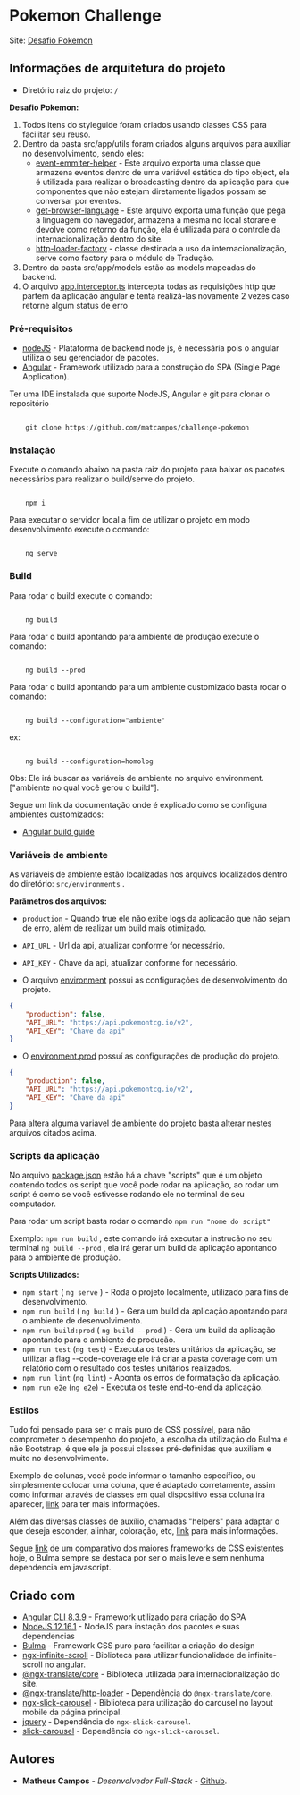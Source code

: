 # Pokemon Challenge

Site: [Desafio Pokemon](http://challenge-pokemon.s3-website-us-east-1.amazonaws.com) 

## Informações de arquitetura do projeto

* Diretório raiz do projeto: `/`

  
**Desafio Pokemon:**  

1. Todos itens do styleguide foram criados usando classes CSS para facilitar seu reuso.  
2. Dentro da pasta src/app/utils foram criados alguns arquivos para auxiliar no desenvolvimento, sendo eles:  
    - [event-emmiter-helper](src/app/utils/event-emmiter-helper.ts) - Este arquivo exporta uma classe que armazena eventos dentro de uma variável estática do tipo object, ela é utilizada para realizar o broadcasting dentro da aplicação para que componentes que não estejam diretamente ligados possam se conversar por eventos.
    - [get-browser-language](src/app/utils/get-browser-language.ts) - Este arquivo exporta uma função que pega a linguagem do navegador, armazena a mesma no local storare e devolve como retorno da função, ela é utilizada para o controle da internacionalização dentro do site.
    - [http-loader-factory](rc/app/utils/http-loader-factory.ts) - classe destinada a uso da internacionalização, serve como factory para o módulo de Tradução.
3. Dentro da pasta src/app/models estão as models mapeadas do backend.
8. O arquivo [app.interceptor.ts](src/app/app.interceptor.ts) intercepta todas as requisições http que partem da aplicação angular e tenta realizá-las novamente 2 vezes caso retorne algum status de erro

### Pré-requisitos

* [nodeJS](https://nodejs.org/en/download/) - Plataforma de backend node js, é necessária pois o angular utiliza o seu gerenciador de pacotes.
* [Angular](https://angular.io/) - Framework utilizado para a construção do SPA (Single Page Application).

Ter uma IDE instalada que suporte NodeJS, Angular e git para clonar o repositório

``` 

    git clone https://github.com/matcampos/challenge-pokemon
```

### Instalação

 Execute o comando abaixo na pasta raiz do projeto para baixar os pacotes necessários para realizar o build/serve do projeto.

``` 

    npm i
```

Para executar o servidor local a fim de utilizar o projeto em modo desenvolvimento execute o comando:

``` 

    ng serve
```

### Build

Para rodar o build execute o comando:

``` 

    ng build
```

Para rodar o build apontando para ambiente de produção execute o comando:

``` 

    ng build --prod
```

Para rodar o build apontando para um ambiente customizado basta rodar o comando:

``` 

    ng build --configuration="ambiente"
```

ex:

``` 

    ng build --configuration=homolog
```

Obs: Ele irá buscar as variáveis de ambiente no arquivo environment.["ambiente no qual você gerou o build"].

Segue um link da documentação onde é explicado como se configura ambientes customizados:

* [Angular build guide](https://angular.io/guide/build)

### Variáveis de ambiente

As variáveis de ambiente estão localizadas nos arquivos localizados dentro do diretório: `src/environments` .

**Parâmetros dos arquivos:**

* `production` - Quando true ele não exibe logs da aplicacão que não sejam de erro, além de realizar um build mais otimizado.
* `API_URL` - Url da api, atualizar conforme for necessário.
* `API_KEY` - Chave da api, atualizar conforme for necessário.

* O arquivo [environment](src/environments/environment.ts) possui as configurações de desenvolvimento do projeto.

``` json
{
    "production": false,
    "API_URL": "https://api.pokemontcg.io/v2",
    "API_KEY": "Chave da api"
}
```

* O [environment.prod](src/environments/environment.prod.ts) possuí as configurações de produção do projeto.

``` json
{
    "production": false,
    "API_URL": "https://api.pokemontcg.io/v2",
    "API_KEY": "Chave da api"
}
```

Para altera alguma variavel de ambiente do projeto basta alterar nestes arquivos citados acima.

### Scripts da aplicação

No arquivo [package.json](package.json) estão há a chave "scripts" que é um objeto contendo todos os script que você pode rodar na aplicação, ao rodar um script é como se você estivesse rodando ele no terminal de seu computador.

Para rodar um script basta rodar o comando `npm run "nome do script"`

Exemplo: `npm run build` , este comando irá executar a instrucão no seu terminal `ng build --prod` , ela irá gerar um build da aplicação apontando para o ambiente de produção.

**Scripts Utilizados:**

* `npm start` ( `ng serve` ) - Roda o projeto localmente, utilizado para fins de desenvolvimento.
* `npm run build` ( `ng build` ) - Gera um build da aplicação apontando para o ambiente de desenvolvimento.
* `npm run build:prod` ( `ng build --prod` ) - Gera um build da aplicação apontando para o ambiente de produção.
* `npm run test` (`ng test`) - Executa os testes unitários da aplicação, se utilizar a flag --code-coverage ele irá criar a pasta coverage com um relatório com o resultado dos testes unitários realizados.
* `npm run lint` (`ng lint`) - Aponta os erros de formatação da aplicação.
* `npm run e2e` (`ng e2e`) - Executa os teste end-to-end da aplicação.

### Estilos

Tudo foi pensado para ser o mais puro de CSS possível, para não comprometer o desempenho do projeto, a escolha da utilização do Bulma e não Bootstrap, é que ele ja possui classes pré-definidas que auxiliam e muito no desenvolvimento.

Exemplo de colunas, você pode informar o tamanho específico, ou simplesmente colocar uma coluna, que é adaptado corretamente, assim como informar através de classes em qual dispositivo essa coluna ira aparecer, [link](https://bulma.io/documentation/columns/basics/) para ter mais informações.

Além das diversas classes de auxílio, chamadas "helpers" para adaptar o que deseja esconder, alinhar, coloração, etc, [link](https://bulma.io/documentation/modifiers/syntax/) para mais informações.

Segue [link](https://www.codeinwp.com/blog/bootstrap-vs-foundation-vs-bulma-vs-semantic-vs-uikit/) de um comparativo dos maiores frameworks de CSS existentes hoje, o Bulma sempre se destaca por ser o mais leve e sem nenhuma dependencia em javascript.

## Criado com

* [Angular CLI 8.3.9](https://www.npmjs.com/package/@angular/cli/v/8.3.9) - Framework utilizado para criação do SPA
* [NodeJS 12.16.1](https://nodejs.org/en/) - NodeJS para instação dos pacotes e suas dependencias
* [Bulma](https://bulma.io) - Framework CSS puro para facilitar a criação do design
* [ngx-infinite-scroll](https://www.npmjs.com/package/ngx-infinite-scroll) - Biblioteca para utilizar funcionalidade de infinite-scroll no angular.
* [@ngx-translate/core](https://www.npmjs.com/package/@ngx-translate/core) - Biblioteca utilizada para internacionalização do site.
* [@ngx-translate/http-loader](https://www.npmjs.com/package/@ngx-translate/http-loader) - Dependência do `@ngx-translate/core`.
* [ngx-slick-carousel](https://www.npmjs.com/package/ngx-slick-carousel) - Biblioteca para utilização do carousel no layout mobile da página principal.
* [jquery](https://www.npmjs.com/package/jquery) - Dependência do `ngx-slick-carousel`.
* [slick-carousel](https://www.npmjs.com/package/slick-carousel) - Dependência do `ngx-slick-carousel`.

## Autores

* **Matheus Campos** - *Desenvolvedor Full-Stack* - [Github](https://github.com/matcampos).
